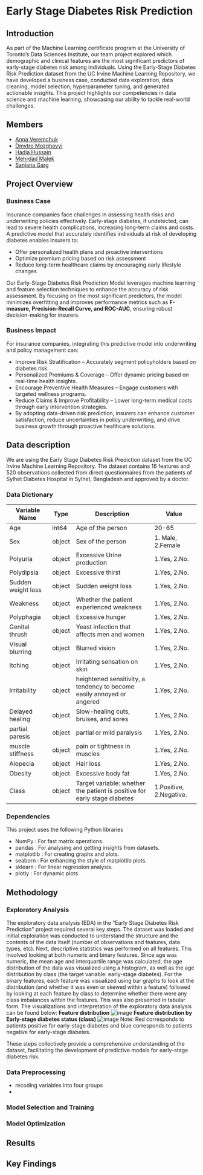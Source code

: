 # Early Stage Diabetes Risk Prediction

## Introduction

As part of the Machine Learning certificate program at the University of Toronto’s Data Sciences Institute, our team project explored which demographic and clinical features are the most significant predictors of early-stage diabetes risk among individuals. Using the Early-Stage Diabetes Risk Prediction dataset from the UC Irvine Machine Learning Repository, we have developed a business case, conducted data exploration, data cleaning, model selection, hyperparameter tuning, and generated actionable insights. This project highlights our competencies in data science and machine learning, showcasing our ability to tackle real-world challenges.

## Members

- [Anna Veremchuk](https://github.com/anneveremtchouk)
- [Dmytro Mozghovyi](https://github.com/DmytroMozghovyi)
- [Hadia Hussain](https://github.com/hahussain5)
- [Mehrdad Malek](https://github.com/mehrdadmalekmo)
- [Sanjana Garg](https://github.com/sanjanabansal1994)

## Project Overview

### Business Case

Insurance companies face challenges in assessing health risks and underwriting policies effectively. Early-stage diabetes, if undetected, can lead to severe health complications, increasing long-term claims and costs. A predictive model that accurately identifies individuals at risk of developing diabetes enables insurers to:

- Offer personalized health plans and proactive interventions
- Optimize premium pricing based on risk assessment
- Reduce long-term healthcare claims by encouraging early lifestyle changes

Our Early-Stage Diabetes Risk Prediction Model leverages machine learning and feature selection techniques to enhance the accuracy of risk assessment. By focusing on the most significant predictors, the model minimizes overfitting and improves performance metrics such as **F-measure, Precision-Recall Curve, and ROC-AUC**, ensuring robust decision-making for insurers.

### Business Impact

For insurance companies, integrating this predictive model into underwriting and policy management can:

- Improve Risk Stratification – Accurately segment policyholders based on diabetes risk.
- Personalized Premiums & Coverage – Offer dynamic pricing based on real-time health insights.
- Encourage Preventive Health Measures – Engage customers with targeted wellness programs.
- Reduce Claims & Improve Profitability – Lower long-term medical costs through early intervention strategies.
- By adopting data-driven risk prediction, insurers can enhance customer satisfaction, reduce uncertainties in policy underwriting, and drive business growth through proactive healthcare solutions.

## Data description
We are using the Early Stage Diabetes Risk Prediction dataset from the UC Irvine Machine Learning Repository. The dataset contains 16 features and 520 observations collected from direct questionnaires from the patients of Sylhet Diabetes Hospital in Sylhet, Bangladesh and approved by a doctor.

### Data Dictionary
|Variable Name|Type|Description |Value|
|-------------|----|------------|-----|
|Age          |int64|Age of the person|20-65|		
|Sex | object| Sex of the person|1. Male, 2.Female|	
|Polyuria| object|Excessive Urine production| 1.Yes, 2.No.|	
|Polydipsia | object|Excessive thirst|1.Yes, 2.No.|		
|Sudden weight loss| object|Sudden weight loss|1.Yes, 2.No.|
|Weakness|object|Whether the patient experienced weakness| 1.Yes, 2.No.|
|Polyphagia |object|Excessive hunger|1.Yes, 2.No.	|
|Genital thrush|object|Yeast infection that affects men and women| 1.Yes, 2.No.	|
|Visual blurring |object|Blurred vision| 1.Yes, 2.No. |	
|Itching |object|Irritating sensation on skin| 1.Yes, 2.No. |
|Irritability|object| heightened sensitivity, a tendency to become easily annoyed or angered| 1.Yes, 2.No.	|
|Delayed healing |object|Slow-healing cuts, bruises, and sores| 1.Yes, 2.No.|
|partial paresis |object|partial or mild paralysis| 1.Yes, 2.No.|		
|muscle stiffness |object|pain or tightness in muscles| 1.Yes, 2.No.|
|Alopecia |object|Hair loss| 1.Yes, 2.No.|
|Obesity |object|Excessive body fat|1.Yes, 2.No.|
|Class |object|Target variable: whether the patient is positive for early stage diabetes| 1.Positive, 2.Negative.|

### Dependencies
This project uses the following Python libraries

- NumPy : For fast matrix operations.
- pandas : For analysing and getting insights from datasets.
- matplotlib : For creating graphs and plots.
- seaborn : For enhancing the style of matplotlib plots.
- sklearn : For linear regression analysis.
- plotly : For dynamic plots

## Methodology 

### Exploratory Analysis
​The exploratory data analysis (EDA) in the "Early Stage Diabetes Risk Prediction" project required several key steps. The dataset was loaded and initial exploration was conducted to understand the structure and the contents of the data itself (number of observations and features, data types, etc). Next, descriptive statistics was performed on all features. This involved looking at both numeric and binary features. Since age was numeric, the mean age and interquartile range was calculated, the age distribution of the data was visualized using a histogram, as well as the age distribution by class (the target variable: early-stage diabetes). For the binary features, each feature was visualized using bar graphs to look at the distribution (and whether it was even or skewed within a feature) followed by looking at each feature by class to determine whether there were any class imbalances within the features. This was also presented in tabular form. The visualizations and interpretation of the exploratory data analysis can be found below: 
**Feature distribution**
![image](https://github.com/user-attachments/assets/fe0501a0-3581-40b1-8852-d99671ff1560)
**Feature distribution by Early-stage diabetes status (class)**
![image](https://github.com/user-attachments/assets/b61b4574-6126-4a45-950d-af026a5bbc78)
Note: Red corresponds to patients positive for early-stage diabetes and blue corresponds to patients negative for early-stage diabetes. 

[^1]: **Age**: the age distribution is approximately normal, with most patients aged between 40 and 60 years. This suggests that middle-aged individuals constitute the majority of the dataset.
[^2]: **Gender**: The dataset includes both male and female patients, with a higher frequency of males. However, when looking by class, there was higher proportion of females positive for early-stage diabetes than males. 
[^3]:**Polyuria**: This binary feature indicates whether a patient experiences excessive urination. The distribution shows a higher count of patients without polyuria compared to those with polyuria. When looking by class, more patients with the target variable​
[^4]:**Polydipsia**: Similar to polyuria, this binary feature represents excessive thirst. More patients do not exhibit polydipsia.​ However, more patients with early-stage diabetes reported polydipsia. 
[^5]:**Sudden Weight Loss:** The distribution reveals that most patients have not experienced sudden weight loss, while a smaller fraction has.​
[^6]:**Weakness:** A significant portion of patients report weakness, indicating it as a common symptom in the dataset.​
[^7]:**Polyphagia:** This feature denotes excessive hunger. The distribution shows that fewer patients experience polyphagia compared to those who do not.​
[^8]:**Genital Thrush:** The majority of patients do not have genital thrush, with a smaller subset reporting the condition.​
[^1]:**Visual Blurring:** A considerable number of patients experience visual blurring, highlighting its potential relevance to diabetes risk.​
[^1]:**Itching:** The distribution indicates that itching is present in a notable fraction of patients.
[^1]:**Irritability:** Fewer patients report irritability compared to those who do not.
[^1]:**Delayed Healing:** A significant portion of patients experience delayed healing, which could be associated with diabetes.
[^1]:**Partial Paresis:** The distribution shows that partial paresis is less common among the patients.
[^1]:**Muscle Stiffness:** Muscle stiffness is reported by a smaller subset of patients.
[^1]:**Alopecia:** The majority of patients do not have alopecia (hair loss), with a minor fraction affected.
[^1]:**Obesity:** The dataset indicates a balanced distribution between obese and non-obese patients, suggesting obesity as a potential factor in diabetes risk.
[^1]:**Class:** This target variable indicates the presence or absence of early-stage diabetes. The distribution shows a higher count of non-diabetic patients compared to diabetic ones.

These steps collectively provide a comprehensive understanding of the dataset, facilitating the development of predictive models for early-stage diabetes risk.
### Data Preprocessing 
- recoding variables into four groups
- 
### Model Selection and Training 
### Model Optimization
## Results 
## Key Findings


